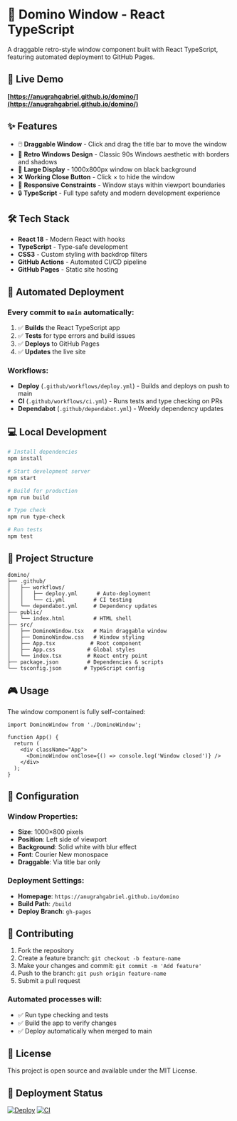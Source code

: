 # 🎯 Domino Window - React TypeScript

A draggable retro-style window component built with React TypeScript, featuring automated deployment to GitHub Pages.

## 🚀 Live Demo

**[https://anugrahgabriel.github.io/domino/](https://anugrahgabriel.github.io/domino/)**

## ✨ Features

- 🖱️ **Draggable Window** - Click and drag the title bar to move the window
- 🎨 **Retro Windows Design** - Classic 90s Windows aesthetic with borders and shadows
- 📐 **Large Display** - 1000x800px window on black background
- ❌ **Working Close Button** - Click × to hide the window
- 📱 **Responsive Constraints** - Window stays within viewport boundaries
- 🔒 **TypeScript** - Full type safety and modern development experience

## 🛠️ Tech Stack

- **React 18** - Modern React with hooks
- **TypeScript** - Type-safe development
- **CSS3** - Custom styling with backdrop filters
- **GitHub Actions** - Automated CI/CD pipeline
- **GitHub Pages** - Static site hosting

## 🔄 Automated Deployment

### Every commit to `main` automatically:

1. ✅ **Builds** the React TypeScript app
2. ✅ **Tests** for type errors and build issues  
3. ✅ **Deploys** to GitHub Pages
4. ✅ **Updates** the live site

### Workflows:

- **Deploy** (`.github/workflows/deploy.yml`) - Builds and deploys on push to main
- **CI** (`.github/workflows/ci.yml`) - Runs tests and type checking on PRs
- **Dependabot** (`.github/dependabot.yml`) - Weekly dependency updates

## 💻 Local Development

```bash
# Install dependencies
npm install

# Start development server
npm start

# Build for production
npm run build

# Type check
npm run type-check

# Run tests
npm test
```

## 📁 Project Structure

```
domino/
├── .github/
│   ├── workflows/
│   │   ├── deploy.yml      # Auto-deployment
│   │   └── ci.yml         # CI testing
│   └── dependabot.yml     # Dependency updates
├── public/
│   └── index.html         # HTML shell
├── src/
│   ├── DominoWindow.tsx   # Main draggable window
│   ├── DominoWindow.css   # Window styling  
│   ├── App.tsx           # Root component
│   ├── App.css          # Global styles
│   └── index.tsx        # React entry point
├── package.json         # Dependencies & scripts
└── tsconfig.json       # TypeScript config
```

## 🎮 Usage

The window component is fully self-contained:

```tsx
import DominoWindow from './DominoWindow';

function App() {
  return (
    <div className="App">
      <DominoWindow onClose={() => console.log('Window closed')} />
    </div>
  );
}
```

## 🔧 Configuration

### Window Properties:
- **Size**: 1000×800 pixels
- **Position**: Left side of viewport  
- **Background**: Solid white with blur effect
- **Font**: Courier New monospace
- **Draggable**: Via title bar only

### Deployment Settings:
- **Homepage**: `https://anugrahgabriel.github.io/domino`
- **Build Path**: `/build`
- **Deploy Branch**: `gh-pages`

## 🤝 Contributing

1. Fork the repository
2. Create a feature branch: `git checkout -b feature-name`
3. Make your changes and commit: `git commit -m 'Add feature'`
4. Push to the branch: `git push origin feature-name`
5. Submit a pull request

### Automated processes will:
- ✅ Run type checking and tests
- ✅ Build the app to verify changes
- ✅ Deploy automatically when merged to main

## 📜 License

This project is open source and available under the MIT License.

## 🚀 Deployment Status

[![Deploy](https://github.com/anugrahgabriel/domino/actions/workflows/deploy.yml/badge.svg)](https://github.com/anugrahgabriel/domino/actions/workflows/deploy.yml)
[![CI](https://github.com/anugrahgabriel/domino/actions/workflows/ci.yml/badge.svg)](https://github.com/anugrahgabriel/domino/actions/workflows/ci.yml) 